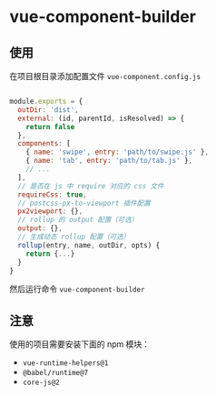 # vue-component-builder


## 使用

在项目根目录添加配置文件 `vue-component.config.js`

```js

module.exports = {
  outDir: 'dist',
  external: (id, parentId, isResolved) => {
    return false
  },
  components: [
    { name: 'swipe', entry: 'path/to/swipe.js' },
    { name: 'tab', entry: 'path/to/tab.js' },
    // ...
  ],
  // 是否在 js 中 require 对应的 css 文件
  requireCss: true,
  // postcss-px-to-viewport 插件配置
  px2viewport: {},
  // rollup 的 output 配置（可选）
  output: {},
  // 生成动态 rollup 配置（可选）
  rollup(entry, name, outDir, opts) {
    return {...}
  }
}

```

然后运行命令 `vue-component-builder`


## 注意

使用的项目需要安装下面的 npm 模块：

* `vue-runtime-helpers@1`
* `@babel/runtime@7`
* `core-js@2`
